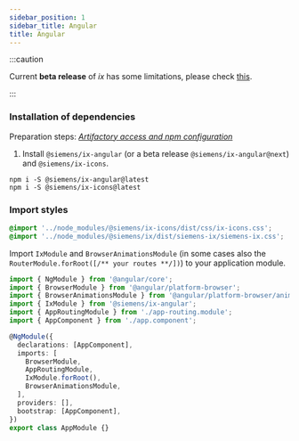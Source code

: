 ```yaml
---
sidebar_position: 1
sidebar_title: Angular
title: Angular
---
```


:::caution

Current **beta release** of _ix_ has some limitations, please check [this](./limitation).

:::

### Installation of dependencies

Preparation steps: _[Artifactory access and npm configuration](./artifactory.md)_

1. Install `@siemens/ix-angular` (or a beta release `@siemens/ix-angular@next`) and `@siemens/ix-icons`.

```
npm i -S @siemens/ix-angular@latest
npm i -S @siemens/ix-icons@latest
```

### Import styles

```css
@import '../node_modules/@siemens/ix-icons/dist/css/ix-icons.css';
@import '../node_modules/@siemens/ix/dist/siemens-ix/siemens-ix.css';
```

Import `IxModule` and `BrowserAnimationsModule` (in some cases also the `RouterModule.forRoot([/** your routes **/])`) to your application module.

```typescript
import { NgModule } from '@angular/core';
import { BrowserModule } from '@angular/platform-browser';
import { BrowserAnimationsModule } from '@angular/platform-browser/animations';
import { IxModule } from '@siemens/ix-angular';
import { AppRoutingModule } from './app-routing.module';
import { AppComponent } from './app.component';

@NgModule({
  declarations: [AppComponent],
  imports: [
    BrowserModule,
    AppRoutingModule,
    IxModule.forRoot(),
    BrowserAnimationsModule,
  ],
  providers: [],
  bootstrap: [AppComponent],
})
export class AppModule {}
```
